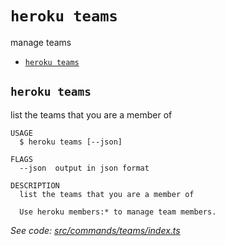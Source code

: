 `heroku teams`
==============

manage teams

* [`heroku teams`](#heroku-teams)

## `heroku teams`

list the teams that you are a member of

```
USAGE
  $ heroku teams [--json]

FLAGS
  --json  output in json format

DESCRIPTION
  list the teams that you are a member of

  Use heroku members:* to manage team members.
```

_See code: [src/commands/teams/index.ts](https://github.com/heroku/cli/blob/v9.2.2/packages/cli/src/commands/teams/index.ts)_
